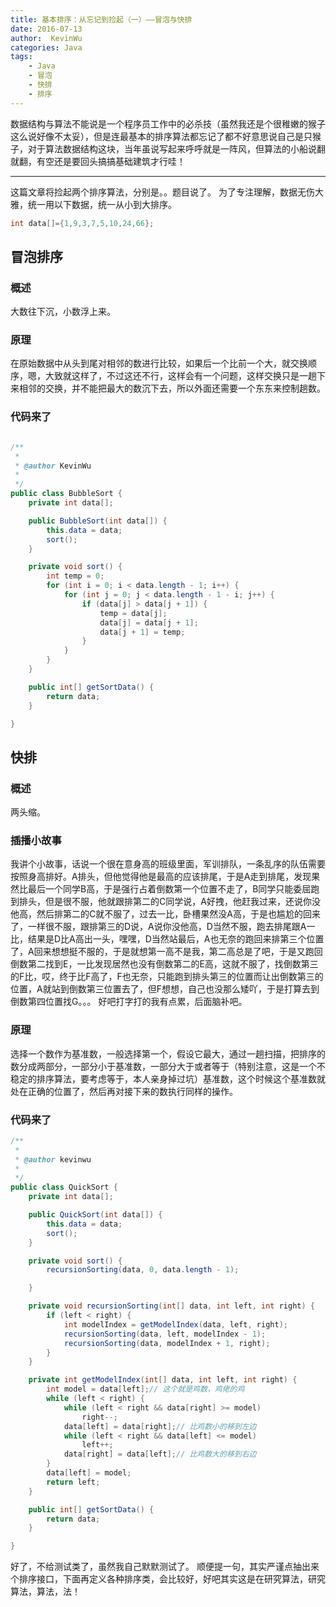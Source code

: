 ```yaml
---
title: 基本排序：从忘记到捡起（一）——冒泡与快排
date: 2016-07-13
author:  KevinWu
categories: Java
tags: 
	- Java 
	- 冒泡
	- 快排
	- 排序
---
```

数据结构与算法不能说是一个程序员工作中的必杀技（虽然我还是个很稚嫩的猴子这么说好像不太妥），但是连最基本的排序算法都忘记了都不好意思说自己是只猴子，对于算法数据结构这块，当年虽说写起来呼呼就是一阵风，但算法的小船说翻就翻，有空还是要回头搞搞基础建筑才行哇！
<!--more-->

---

这篇文章将捡起两个排序算法，分别是。。题目说了。
为了专注理解，数据无伤大雅，统一用以下数据，统一从小到大排序。
``` java
int data[]={1,9,3,7,5,10,24,66};
```
## 冒泡排序

### 概述
大数往下沉，小数浮上来。
### 原理
在原始数据中从头到尾对相邻的数进行比较，如果后一个比前一个大，就交换顺序，嗯，大致就这样了，不过这还不行，这样会有一个问题，这样交换只是一趟下来相邻的交换，并不能把最大的数沉下去，所以外面还需要一个东东来控制趟数。
### 代码来了

``` java

/**
 * 
 * @author KevinWu
 *
 */
public class BubbleSort {
	private int data[];

	public BubbleSort(int data[]) {
		this.data = data;
		sort();
	}

	private void sort() {
		int temp = 0;
		for (int i = 0; i < data.length - 1; i++) {
			for (int j = 0; j < data.length - 1 - i; j++) {
				if (data[j] > data[j + 1]) {
					temp = data[j];
					data[j] = data[j + 1];
					data[j + 1] = temp;
				}
			}
		}
	}

	public int[] getSortData() {
		return data;
	}

}
```
## 快排
### 概述
两头缩。
### 插播小故事
我讲个小故事，话说一个很在意身高的班级里面，军训排队，一条乱序的队伍需要按照身高排好。A排头，但他觉得他是最高的应该排尾，于是A走到排尾，发现果然比最后一个同学B高，于是强行占着倒数第一个位置不走了，B同学只能委屈跑到排头，但是很不服，他就跟排第二的C同学说，A好拽，他赶我过来，还说你没他高，然后排第二的C就不服了，过去一比，卧槽果然没A高，于是也尴尬的回来了，一样很不服，跟排第三的D说，A说你没他高，D当然不服，跑去排尾跟A一比，结果是D比A高出一头，嘿嘿，D当然站最后，A也无奈的跑回来排第三个位置了，A回来想想挺不服的，于是就想第一高不是我，第二高总是了吧，于是又跑回倒数第二找到E，一比发现居然也没有倒数第二的E高，这就不服了，找倒数第三的F比，哎，终于比F高了，F也无奈，只能跑到排头第三的位置而让出倒数第三的位置，A就站到倒数第三位置去了，但F想想，自己也没那么矮吖，于是打算去到倒数第四位置找G。。。
好吧打字打的我有点累，后面脑补吧。
### 原理
选择一个数作为基准数，一般选择第一个，假设它最大，通过一趟扫描，把排序的数分成两部分，一部分小于基准数，一部分大于或者等于（特别注意，这是一个不稳定的排序算法，要考虑等于，本人亲身掉过坑）基准数，这个时候这个基准数就处在正确的位置了，然后再对接下来的数执行同样的操作。
### 代码来了

``` java
/**
 * 
 * @author kevinwu
 *
 */
public class QuickSort {
	private int data[];

	public QuickSort(int data[]) {
		this.data = data;
		sort();
	}

	private void sort() {
		recursionSorting(data, 0, data.length - 1);

	}

	private void recursionSorting(int[] data, int left, int right) {
		if (left < right) {
			int modelIndex = getModelIndex(data, left, right);
			recursionSorting(data, left, modelIndex - 1);
			recursionSorting(data, modelIndex + 1, right);
		}
	}

	private int getModelIndex(int[] data, int left, int right) {
		int model = data[left];// 这个就是鸡数，鸡佬的鸡
		while (left < right) {
			while (left < right && data[right] >= model)
				right--;
			data[left] = data[right];// 比鸡数小的移到左边
			while (left < right && data[left] <= model)
				left++;
			data[right] = data[left];// 比鸡数大的移到右边
		}
		data[left] = model;
		return left;
	}

	public int[] getSortData() {
		return data;
	}

}
```

好了，不给测试类了，虽然我自己默默测试了。
顺便提一句，其实严谨点抽出来个排序接口，下面再定义各种排序类，会比较好，好吧其实这是在研究算法，研究算法，算法，法！
